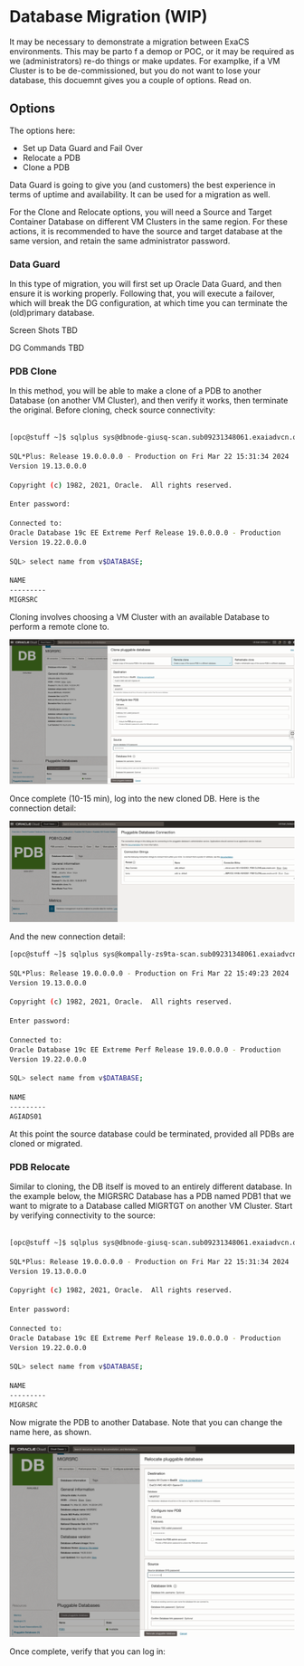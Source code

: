 # Database Migration (WIP)

It may be necessary to demonstrate a migration between ExaCS environments.  This may be parto f a demop or POC, or it may be required as we (administrators) re-do things or make updates.  For examplke, if a VM Cluster is to be de-commissioned, but you do not want to lose your database, this docuemnt gives you a couple of options.  Read on.

## Options

The options here:
* Set up Data Guard and Fail Over
* Relocate a PDB
* Clone a PDB

Data Guard is going to give you (and customers) the best experience in terms of uptime and availability.  It can be used for a migration as well.

For the Clone and Relocate options, you will need a Source and Target Container Database on different VM Clusters in the same region.  For these actions, it is recommended to have the source and target database at the same version, and retain the same administrator password.

### Data Guard

In this type of migration, you will first set up Oracle Data Guard, and then ensure it is working properly.  Following that, you will execute a failover, which will break the DG configuration, at which time you can terminate the (old)primary database.

Screen Shots TBD

DG Commands TBD

### PDB Clone

In this method, you will be able to make a clone of a PDB to another Database (on another VM Cluster), and then verify it works, then terminate the original.  Before cloning, check source connectivity:

```bash

[opc@stuff ~]$ sqlplus sys@dbnode-giusq-scan.sub09231348061.exaiadvcn.oraclevcn.com:1521/MIGRSRC_PDB1.paas.oracle.com as sysdba

SQL*Plus: Release 19.0.0.0.0 - Production on Fri Mar 22 15:31:34 2024
Version 19.13.0.0.0

Copyright (c) 1982, 2021, Oracle.  All rights reserved.

Enter password:

Connected to:
Oracle Database 19c EE Extreme Perf Release 19.0.0.0.0 - Production
Version 19.22.0.0.0

SQL> select name from v$DATABASE;

NAME
---------
MIGRSRC
```

Cloning involves choosing a VM Cluster with an available Database to perform a remote clone to.

![Clone Source](images/EXACS-CLONE-SOURCE.png)

Once complete (10-15 min), log into the new cloned DB.  Here is the connection detail:

![Clone Source](images/EXACS-CLONE-TARGET.png)

And the new connection detail:

```bash
[opc@stuff ~]$ sqlplus sys@kompally-zs9ta-scan.sub09231348061.exaiadvcn.oraclevcn.com:1521/AGIADS01_PDB1CLONE.paas.oracle.com as sysdba

SQL*Plus: Release 19.0.0.0.0 - Production on Fri Mar 22 15:49:23 2024
Version 19.13.0.0.0

Copyright (c) 1982, 2021, Oracle.  All rights reserved.

Enter password:

Connected to:
Oracle Database 19c EE Extreme Perf Release 19.0.0.0.0 - Production
Version 19.22.0.0.0

SQL> select name from v$DATABASE;

NAME
---------
AGIADS01
```

At this point the source database could be terminated, provided all PDBs are cloned or migrated.

### PDB Relocate

Similar to cloning, the DB itself is moved to an entirely different database.  In the example below, the MIGRSRC Database has a PDB named PDB1 that we want to migrate to a Database called MIGRTGT on another VM Cluster.  Start by verifying connectivity to the source:

```bash

[opc@stuff ~]$ sqlplus sys@dbnode-giusq-scan.sub09231348061.exaiadvcn.oraclevcn.com:1521/MIGRSRC_PDB1.paas.oracle.com as sysdba

SQL*Plus: Release 19.0.0.0.0 - Production on Fri Mar 22 15:31:34 2024
Version 19.13.0.0.0

Copyright (c) 1982, 2021, Oracle.  All rights reserved.

Enter password:

Connected to:
Oracle Database 19c EE Extreme Perf Release 19.0.0.0.0 - Production
Version 19.22.0.0.0

SQL> select name from v$DATABASE;

NAME
---------
MIGRSRC
```

Now migrate the PDB to another Database. Note that you can change the name here, as shown.

![Clone Source](images/EXACS-RELOCATE-SOURCE.png)

Once complete, verify that you can log in:


